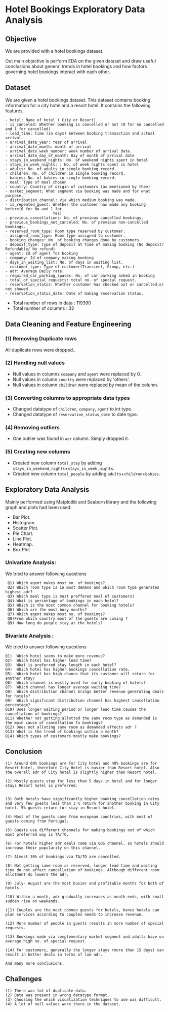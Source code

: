 # Hotel Bookings Exploratory Data Analysis

## Objective
We are provided with a hotel bookings dataset. 

Out main objective is perform EDA on the given dataset and draw useful conclusions about general trends in hotel bookings and how factors governing hotel bookings interact with each other.

## Dataset
We are given a hotel bookings dataset. This dataset contains booking information for a city hotel and a resort hotel. It contains the following features.

```
- hotel: Name of hotel ( City or Resort)
- is_canceled: Whether booking is cancelled or not (0 for no cancelled and 1 for cancelled)
- lead_time: time (in days) between booking transaction and actual arrival.
- arrival_date_year: Year of arrival
- arrival_date_month: month of arrival
- arrival_date_week_number: week number of arrival date.
- arrival_date_day_of_month: Day of month of arrival date
- stays_in_weekend_nights: No. of weekend nights spent in hotel
- stays_in_week_nights: : No. of week nights spent in hotel
- adults: No. of adults in single booking record.
- children: No. of children in single booking record.
- babies: No. of babies in single booking record. 
- meal: Type of meal chosen 
- country: Country of origin of customers (as mentioned by them)
- market_segment: What segment via booking was made and for what purpose.
- distribution_channel: Via which medium booking was made.
- is_repeated_guest: Whether the customer has made any booking before(0 for No and 1 for 
                     Yes)
- previous_cancellations: No. of previous cancelled bookings.
- previous_bookings_not_canceled: No. of previous non-cancelled bookings.
- reserved_room_type: Room type reserved by customer.
- assigned_room_type: Room type assigned to customer.
- booking_changes: No. of booking changes done by customers
- deposit_type: Type of deposit at time of making booking (No deposit/ Refundable/ No refund)
- agent: Id of agent for booking
- company: Id of company making booking
- days_in_waiting_list: No. of days in waiting list.
- customer_type: Type of customer(Transient, Group, etc.)
- adr: Average Daily rate.
- required_car_parking_spaces: No. of car parking asked in booking
- total_of_special_requests: total no. of special request.
- reservation_status: Whether customer has checked out or cancelled,or not showed 
- reservation_status_date: Date of making reservation status.
```

- Total number of rows in data : 119390
- Total number of columns : 32
## Data Cleaning and Feature Engineering

### (1) Removing Duplicate rows
All duplicate rows were dropped..

### (2) Handling null values
- Null values in columns `company` and `agent` were replaced by 0.
- Null values in column `country` were replaced by 'others'.
- Null values in column `children` were replaced by mean of the column.
  

### (3) Converting columns to appropriate data types

- Changed datatype of `children`, `company`, `agent` to int type.
- Changed datatype of `reservation_status_date` to date type.

### (4) Removing outliers

- One outlier was found in `adr` column. Simply dropped it.

### (5) Creating new columns
- Created new column `total_stay` by adding `stays_in_weekend_nights`+`stays_in_week_nights`.
- Created new column `total_people` by adding `adults`+`children`+`babies`.

## Exploratory Data Analysis

Mainly performed using Matplotlib and Seaborn library and the following graph and plots had been used:
  -  Bar Plot.
  -  Histogram.
   - Scatter Plot.
   - Pie Chart.
   - Line Plot.
   - Heatmap.
- Box Plot
             
###  Univariate Analysis:

We tried to answer following questions
```
 Q1) Which agent makes most no. of bookings?
 Q2) Which room type is in most demand and which room type generates highest adr?
 Q3) Which meal type is most preffered meal of customers?
 Q4) What is percentage of bookings in each hotel?
 Q5) Which is the most common channel for booking hotels?
 Q6) Which are the most busy months?
 Q7) Which agent makes most no. of bookings?
 Q8)From which country most of the guests are coming ?
 Q9) How long do people stay at the hotels?
```




### Bivariate Analysis :

We tried to answer following questions
```
Q1)  Which hotel seems to make more revenue?
Q2)  Which hotel has higher lead time?
Q3)  What is preferred stay length in each hotel?
Q4)  Which hotel has higher bookings cancellation rate.
Q5)  Which hotel has high chance that its customer will return for another stay?
Q6)  Which channel is mostly used for early booking of hotels?
Q7)  Which channel has longer average waiting time?
Q8)  Which distribution channel brings better revenue generating deals for hotels?
Q9)  Which significant distribution channel has highest cancellation percentage?
Q10) Does longer waiting period or longer lead time causes the cancellation of bookings?
Q11) Whether not getting allotted the same room type as demanded is the main cause of cancellation fo bookings?
Q12) Does not alloting same room as demanded affects adr ? 
Q13) What is the trend of bookings within a month?
Q14) Which types of customers mostly make bookings?
```

## Conclusion

```
(1) Around 60% bookings are for City hotel and 40% bookings are for Resort hotel, therefore City Hotel is busier than Resort hotel. Also the overall adr of City hotel is slightly higher than Resort hotel.

(2) Mostly guests stay for less than 5 days in hotel and for longer stays Resort hotel is preferred.


(3) Both hotels have significantly higher booking cancellation rates and very few guests less than 3 % return for another booking in City hotel. 5% guests return for stay in Resort hotel.

(4) Most of the guests came from european countries, with most of guests coming from Portugal.

(5) Guests use different channels for making bookings out of which most preferred way is TA/TO.

(6) For hotels higher adr deals come via GDS channel, so hotels should increase their popularity on this channel.

(7) Almost 30% of bookings via TA/TO are cancelled.

(8) Not getting same room as reserved, longer lead time and waiting time do not affect cancellation of bookings. Although different room allotment do lowers the adr.

(9) July- August are the most busier and profitable months for both of hotels. 

(10) Within a month, adr gradually increases as month ends, with small sudden rise on weekends.

(11) Couples are the most common guests for hotels, hence hotels can plan services according to couples needs to increase revenue.

(12) More number of people in guests results in more number of special requests.

(13) Bookings made via complementary market segment and adults have on average high no. of special request.

(14) For customers, generally the longer stays (more than 15 days) can result in better deals in terms of low adr.

And many more conclusions.
```
## Challenges
```
(1) There was lot of duplicate data.
(2) Data was present in wrong datatype format.
(3) Choosing the which visualization techniques to use was difficult.
(4) A lot of null values were there in the dataset.




